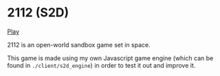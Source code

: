 # 2112 (S2D)

[Play](https://maxvanasten.github.io/2112-s2d)

2112 is an open-world sandbox game set in space.

This game is made using my own Javascript game engine (which can be found in `./client/s2d_engine`) in order to test it out and improve it.